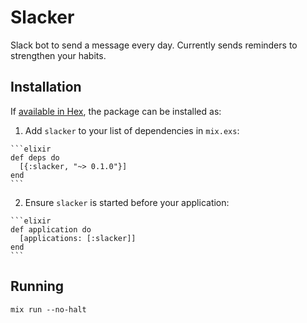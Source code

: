 # Slacker

Slack bot to send a message every day.
Currently sends reminders to strengthen your habits.

## Installation

If [available in Hex](https://hex.pm/docs/publish), the package can be installed as:

  1. Add `slacker` to your list of dependencies in `mix.exs`:

    ```elixir
    def deps do
      [{:slacker, "~> 0.1.0"}]
    end
    ```

  2. Ensure `slacker` is started before your application:

    ```elixir
    def application do
      [applications: [:slacker]]
    end
    ```

## Running

`mix run --no-halt`
